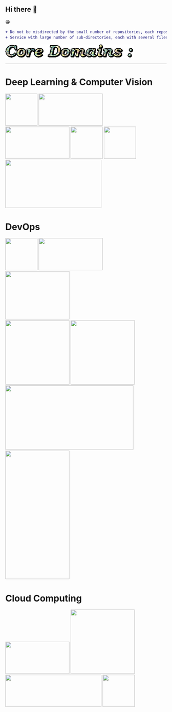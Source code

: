 ## Hi there 👋
 :grin:
```diff
+ Do not be misdirected by the small number of repositories, each repository in itself is like a huge Simple Storage 
+ Service with large number of sub-directories, each with several files of code, falling in each individual domain !
```

![Core Domains :](https://github.com/anmol-sinha-coder/anmol-sinha-coder/blob/master/Core_Domains.gif)
_______________________________________________________________________________________________________________________________________
# Deep Learning & Computer Vision
<p>
<img src="https://miro.medium.com/max/700/1*Z4L6D1RiQauGmB3TGK_wJg.gif" width=100 height=100>
<img src="https://www.kukuxiaai.com/images/tensorflow.gif" width=200 height=100>
<img src="https://keras.io/img/logo.png" width=200 height=100>
<img src="https://i.imgur.com/1t7STdM.gif" width=100 height=100>
<img src="https://techscript24.com/wp-content/uploads/2020/10/86498201-a8bd8680-bd39-11ea-9d08-66b610a8dc01.png" width=100 height=100>
<img src="https://nanonets.com/blog/content/images/2019/12/Tesseract.gif" width=300 height=150>
</p>

# DevOps
<p>
<img src="https://miro.medium.com/max/676/0*OTDBbd-zbG-P-41o.png" width=100 height=100>
<img src="https://www.redarris.com/assets/img/blog/docker-kubernetes.png" width=200 height=100>
<img src="https://imgee.s3.amazonaws.com/imgee/5813bbaf37934f34ac129cc287c102af.png" width=200 height=150>
<br/>
<img src="https://www.edureka.co/blog/wp-content/uploads/2017/11/ELK.png" width=200 height=200>
<img src="https://www.openlogic.com/sites/openlogic/files/image/2019-07/image-blog-monitoring-java-applications-with-prometheus-and-grafana-part-2.jpg" width=200 height=200 />
<img src="https://www.hrupin.com/wp-content/uploads/2012/01/Apache-Maven-logo.jpeg" height=200 width=400>
<img src="https://upload.wikimedia.org/wikipedia/commons/thumb/3/3a/OpenShift-LogoType.svg/959px-OpenShift-LogoType.svg.png" height=400 width=200>
</p>

# Cloud Computing
<p>
<img src="https://thumbs.gfycat.com/PoliticalMindlessBanteng-small.gif" width=200 height=100>
<img src="https://static.dribbble.com/users/57858/screenshots/2292590/jeshie_dribbble_cloud.gif" width=200 height=200>
<img src="https://nicovmc.files.wordpress.com/2019/07/terraform_primarylogo_fullcolor.png" width=300 height=100>
<img src="https://object-storage-ca-ymq-1.vexxhost.net/swift/v1/6e4619c416ff4bd19e1c087f27a43eea/www-assets-prod/Uploads/openstack-vert.jpg" width=100 height=100>
</p>
<!--
**anmol-sinha-coder/anmol-sinha-coder** is a ✨ _special_ ✨ repository because its `README.md` (this file) appears on your GitHub profile.

Here are some ideas to get you started:

- 🔭 I’m currently working on ...
- 🌱 I’m currently learning ...
- 👯 I’m looking to collaborate on ...
- 🤔 I’m looking for help with ...
- 💬 Ask me about ...
- 📫 How to reach me: ...
- 😄 Pronouns: ...
- ⚡ Fun fact: ...
-->
